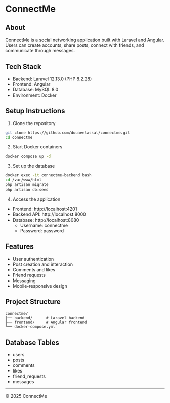 # ConnectMe

## About
ConnectMe is a social networking application built with Laravel and Angular. Users can create accounts, share posts, connect with friends, and communicate through messages.

## Tech Stack
- Backend: Laravel 12.13.0 (PHP 8.2.28)
- Frontend: Angular
- Database: MySQL 8.0
- Environment: Docker

## Setup Instructions

1. Clone the repository
```bash
git clone https://github.com/douaeelassal/connectme.git
cd connectme
```

2. Start Docker containers
```bash
docker compose up -d
```

3. Set up the database
```bash
docker exec -it connectme-backend bash
cd /var/www/html
php artisan migrate
php artisan db:seed
```

4. Access the application
- Frontend: http://localhost:4201
- Backend API: http://localhost:8000
- Database: http://localhost:8080
  - Username: connectme
  - Password: password

## Features
- User authentication
- Post creation and interaction
- Comments and likes
- Friend requests
- Messaging
- Mobile-responsive design

## Project Structure
```
connectme/
├── backend/      # Laravel backend
├── frontend/     # Angular frontend
└── docker-compose.yml
```

## Database Tables
- users
- posts
- comments
- likes
- friend_requests
- messages

---

© 2025 ConnectMe
